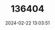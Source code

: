 ---
title: "136404"
category: "Monodelphis ronaldi"
draft: false
date: 2024-02-22 13:03:51
languages:
  English: ["Ronald's Opossum"]
---